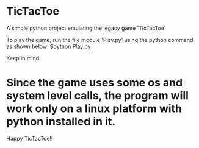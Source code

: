 # TicTacToe
A simple python project emulating the legacy game 'TicTacToe'

To play the game, run the file module 'Play.py' using the python command as shown below:
  $python Play.py
  
Keep in mind:
# Since the game uses some os and system level calls, the program will work only on a linux platform with python installed in it.

Happy TicTacToe!!
